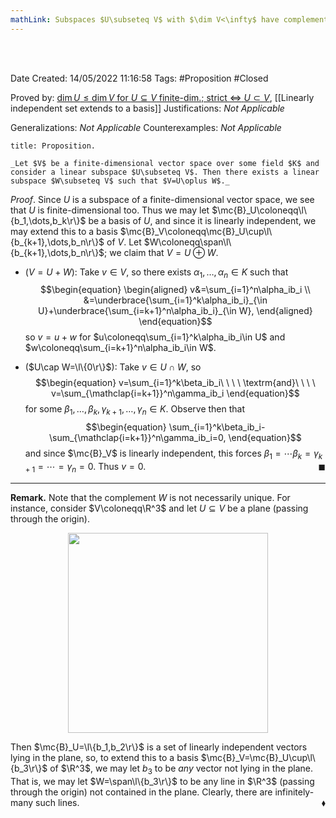 ```yaml
---
mathLink: Subspaces $U\subseteq V$ with $\dim V<\infty$ have complements
---
```


<br />
<br />

Date Created: 14/05/2022 11:16:58
Tags: #Proposition #Closed

Proved by: [$\dim U\leq\dim V$ for $U\subseteq V$ finite-dim.; strict $\Leftrightarrow$ $U\subset V$](Dimension%20of%20subspace%20less%20than%20dimension%20of%20vector%20space%20(finite-dim.;%20strict%20iff%20proper).md), [[Linearly independent set extends to a basis]]
Justifications: _Not Applicable_

Generalizations: _Not Applicable_
Counterexamples: _Not Applicable_

``` ad-Proposition
title: Proposition.

_Let $V$ be a finite-dimensional vector space over some field $K$ and consider a linear subspace $U\subseteq V$. Then there exists a linear subspace $W\subseteq V$ such that $V=U\oplus W$._

```

_Proof_. Since $U$ is a subspace of a finite-dimensional vector space, we see that $U$ is finite-dimensional too. Thus we may let $\mc{B}_U\coloneqq\l\{b_1,\dots,b_k\r\}$ be a basis of $U$, and since it is linearly independent, we may extend this to a basis $\mc{B}_V\coloneqq\mc{B}_U\cup\l\{b_{k+1},\dots,b_n\r\}$ of $V$. Let $W\coloneqq\span\l\{b_{k+1},\dots,b_n\r\}$; we claim that $V=U\oplus W$.
* ($V=U+W$): Take $v\in V$, so there exists $\alpha_1,\dots,\alpha_n\in K$ such that
$$\begin{equation}
    \begin{aligned}
        v&=\sum_{i=1}^n\alpha_ib_i \\
        &=\underbrace{\sum_{i=1}^k\alpha_ib_i}_{\in U}+\underbrace{\sum_{i=k+1}^n\alpha_ib_i}_{\in W},
    \end{aligned}
\end{equation}$$
so $v=u+w$ for $u\coloneqq\sum_{i=1}^k\alpha_ib_i\in U$ and $w\coloneqq\sum_{i=k+1}^n\alpha_ib_i\in W$.

* ($U\cap W=\l\{0\r\}$): Take $v\in U\cap W$, so
$$\begin{equation}
    v=\sum_{i=1}^k\beta_ib_i\ \ \ \ \textrm{and}\ \ \ \ v=\sum_{\mathclap{i=k+1}}^n\gamma_ib_i
\end{equation}$$
for some $\beta_1,\dots,\beta_k,\gamma_{k+1},\dots,\gamma_n\in K$. Observe then that
$$\begin{equation}
    \sum_{i=1}^k\beta_ib_i-\sum_{\mathclap{i=k+1}}^n\gamma_ib_i=0,
\end{equation}$$
and since $\mc{B}_V$ is linearly independent, this forces $\beta_1=\cdots\beta_k=\gamma_{k+1}=\cdots=\gamma_n=0$. Thus $v=0$.<span style="float:right;">$\blacksquare$</span>

---

**Remark.** Note that the complement $W$ is not necessarily unique. For instance, consider $V\coloneqq\R^3$ and let $U\subseteq V$ be a plane (passing through the origin).

<center><img src="app://local/home/zhao/Dropbox/MathWiki/Images/2022-05-14_114740/image.svg", width=320></center>

Then $\mc{B}_U=\l\{b_1,b_2\r\}$ is a set of linearly independent vectors lying in the plane, so, to extend this to a basis $\mc{B}_V=\mc{B}_U\cup\l\{b_3\r\}$ of $\R^3$, we may let $b_3$ to be _any_ vector not lying in the plane. That is, we may let $W=\span\l\{b_3\r\}$ to be any line in $\R^3$ (passing through the origin) not contained in the plane. Clearly, there are infinitely-many such lines.<span style="float:right;">$\blacklozenge$</span>


